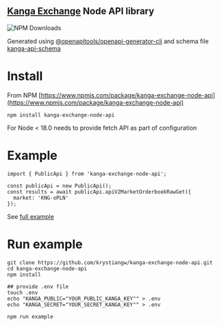 ## [Kanga Exchange](https://kanga.exchange/) Node API library

![NPM Downloads](https://img.shields.io/npm/dw/kanga-exchange-node-api)

Generated using [@openapitools/openapi-generator-cli](https://www.npmjs.com/package/@openapitools/openapi-generator-cli)
and schema file [kanga-api-schema](kanga-api-schema.yaml)

# Install

From NPM [https://www.npmjs.com/package/kanga-exchange-node-api](https://www.npmjs.com/package/kanga-exchange-node-api)

```npm install kanga-exchange-node-api```

For Node < 18.0 needs to provide fetch API as part of configuration

# Example

```
import { PublicApi } from 'kanga-exchange-node-api';

const publicApi = new PublicApi();
const results = await publicApi.apiV2MarketOrderbookRawGet({
  market: 'KNG-oPLN'
});
```

See [full example](src/example.ts)

# Run example
```
git clone https://github.com/krystiangw/kanga-exchange-node-api.git
cd kanga-exchange-node-api
npm install

## provide .env file
touch .env
echo "KANGA_PUBLIC="YOUR_PUBLIC_KANGA_KEY"" > .env
echo "KANGA_SECRET="YOUR_SECRET_KANGA_KEY"" > .env

npm run example
```
